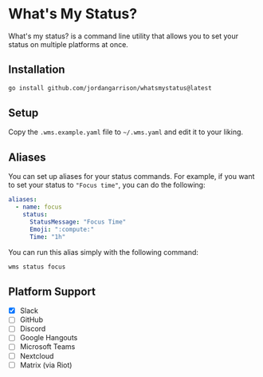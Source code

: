 # What's My Status?

What's my status? is a command line utility that allows you to set your status on multiple platforms at once.

## Installation

```sh
go install github.com/jordangarrison/whatsmystatus@latest
```

## Setup

Copy the `.wms.example.yaml` file to `~/.wms.yaml` and edit it to your liking.

## Aliases

You can set up aliases for your status commands. For example, if you want to set your status to `"Focus time"`, you can do the following:

```yaml
aliases:
  - name: focus
    status:
      StatusMessage: "Focus Time"
      Emoji: ":compute:"
      Time: "1h"
```

You can run this alias simply with the following command:

```sh
wms status focus
```

## Platform Support

- [x] Slack
- [ ] GitHub
- [ ] Discord
- [ ] Google Hangouts
- [ ] Microsoft Teams
- [ ] Nextcloud
- [ ] Matrix (via Riot)